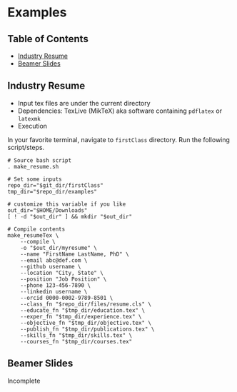# Examples

## Table of Contents

* [Industry Resume](#IRES)
* [Beamer Slides](#BEAM)

## <a id="#IRES">Industry Resume</a>

* Input tex files are under the current directory
* Dependencies: TexLive (MikTeX) aka software containing 
	`pdflatex` or `latexmk`
* Execution

In your favorite terminal, navigate to `firstClass` 
directory. Run the following script/steps.

```Shell
# Source bash script
. make_resume.sh

# Set some inputs
repo_dir="$git_dir/firstClass"
tmp_dir="$repo_dir/examples"

# customize this variable if you like
out_dir="$HOME/Downloads"
[ ! -d "$out_dir" ] && mkdir "$out_dir"

# Compile contents
make_resumeTex \
	--compile \
	-o "$out_dir/myresume" \
	--name "FirstName LastName, PhD" \
	--email abc@def.com \
	--github username \
	--location "City, State" \
	--position "Job Position" \
	--phone 123-456-7890 \
	--linkedin username \
	--orcid 0000-0002-9789-8501 \
	--class_fn "$repo_dir/files/resume.cls" \
	--educate_fn "$tmp_dir/education.tex" \
	--exper_fn "$tmp_dir/experience.tex" \
	--objective_fn "$tmp_dir/objective.tex" \
	--publish_fn "$tmp_dir/publications.tex" \
	--skills_fn "$tmp_dir/skills.tex" \
	--courses_fn "$tmp_dir/courses.tex"

```

## <a id="#BEAM">Beamer Slides</a>

Incomplete
